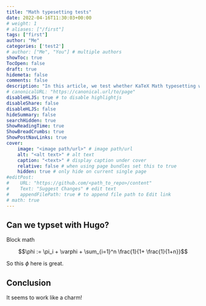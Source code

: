 ```yaml
---
title: "Math typesetting tests"
date: 2022-04-16T11:30:03+00:00
# weight: 1
# aliases: ["/first"]
tags: ["first"]
author: "Me"
categories: ['test2']
# author: ["Me", "You"] # multiple authors
showToc: true
TocOpen: false
draft: true
hidemeta: false
comments: false
description: "In this article, we test whether KaTeX Math typesetting works."
# canonicalURL: "https://canonical.url/to/page"
disableHLJS: true # to disable highlightjs
disableShare: false
disableHLJS: false
hideSummary: false
searchHidden: true
ShowReadingTime: true
ShowBreadCrumbs: true
ShowPostNavLinks: true
cover:
    image: "<image path/url>" # image path/url
    alt: "<alt text>" # alt text
    caption: "<text>" # display caption under cover
    relative: false # when using page bundles set this to true
    hidden: true # only hide on current single page
#editPost:
#    URL: "https://github.com/<path_to_repo>/content"
#    Text: "Suggest Changes" # edit text
#    appendFilePath: true # to append file path to Edit link
# math: true
---
```




## Can we typset with Hugo?

Block math

$$\phi := \pi_i + \varphi + \sum_{i=1}^n \frac{1}{1+ \frac{1}{1+n}}$$ 



So this $\phi$ here is great.



## Conclusion

It seems to work like a charm!
